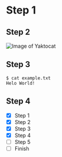 # Step 1
## Step 2
![Image of Yaktocat](https://octodex.github.com/images/yaktocat.png)
## Step 3
```
$ cat example.txt
Helo World!
```
## Step 4
- [x] Step 1
- [x] Step 2
- [x] Step 3
- [x] Step 4
- [ ] Step 5
- [ ] Finish
